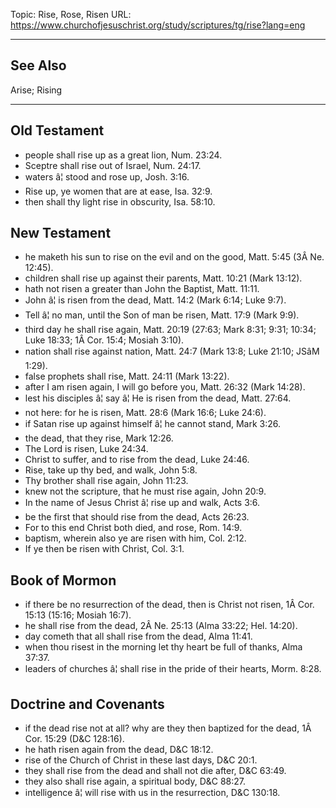 Topic: Rise, Rose, Risen
URL: https://www.churchofjesuschrist.org/study/scriptures/tg/rise?lang=eng

---

## See Also

Arise; Rising

---

## Old Testament

- people shall rise up as a great lion, Num. 23:24.
- Sceptre shall rise out of Israel, Num. 24:17.
- waters â¦ stood and rose up, Josh. 3:16.
- Rise up, ye women that are at ease, Isa. 32:9.
- then shall thy light rise in obscurity, Isa. 58:10.

## New Testament

- he maketh his sun to rise on the evil and on the good, Matt. 5:45 (3Â Ne. 12:45).
- children shall rise up against their parents, Matt. 10:21 (Mark 13:12).
- hath not risen a greater than John the Baptist, Matt. 11:11.
- John â¦ is risen from the dead, Matt. 14:2 (Mark 6:14; Luke 9:7).
- Tell â¦ no man, until the Son of man be risen, Matt. 17:9 (Mark 9:9).
- third day he shall rise again, Matt. 20:19 (27:63; Mark 8:31; 9:31; 10:34; Luke 18:33; 1Â Cor. 15:4; Mosiah 3:10).
- nation shall rise against nation, Matt. 24:7 (Mark 13:8; Luke 21:10; JSâM 1:29).
- false prophets shall rise, Matt. 24:11 (Mark 13:22).
- after I am risen again, I will go before you, Matt. 26:32 (Mark 14:28).
- lest his disciples â¦ say â¦ He is risen from the dead, Matt. 27:64.
- not here: for he is risen, Matt. 28:6 (Mark 16:6; Luke 24:6).
- if Satan rise up against himself â¦ he cannot stand, Mark 3:26.
- the dead, that they rise, Mark 12:26.
- The Lord is risen, Luke 24:34.
- Christ to suffer, and to rise from the dead, Luke 24:46.
- Rise, take up thy bed, and walk, John 5:8.
- Thy brother shall rise again, John 11:23.
- knew not the scripture, that he must rise again, John 20:9.
- In the name of Jesus Christ â¦ rise up and walk, Acts 3:6.
- be the first that should rise from the dead, Acts 26:23.
- For to this end Christ both died, and rose, Rom. 14:9.
- baptism, wherein also ye are risen with him, Col. 2:12.
- If ye then be risen with Christ, Col. 3:1.

## Book of Mormon

- if there be no resurrection of the dead, then is Christ not risen, 1Â Cor. 15:13 (15:16; Mosiah 16:7).
- he shall rise from the dead, 2Â Ne. 25:13 (Alma 33:22; Hel. 14:20).
- day cometh that all shall rise from the dead, Alma 11:41.
- when thou risest in the morning let thy heart be full of thanks, Alma 37:37.
- leaders of churches â¦ shall rise in the pride of their hearts, Morm. 8:28.

## Doctrine and Covenants

- if the dead rise not at all? why are they then baptized for the dead, 1Â Cor. 15:29 (D&C 128:16).
- he hath risen again from the dead, D&C 18:12.
- rise of the Church of Christ in these last days, D&C 20:1.
- they shall rise from the dead and shall not die after, D&C 63:49.
- they also shall rise again, a spiritual body, D&C 88:27.
- intelligence â¦ will rise with us in the resurrection, D&C 130:18.

